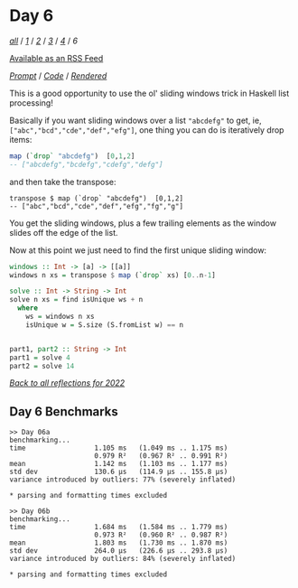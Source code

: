 Day 6
===

<!--
This section is generated and compiled by the build script at ./Build.hs from
the file `./reflections/day06.md`.  If you want to edit this, edit
that file instead!
-->

*[all][reflections]* / *[1][day01]* / *[2][day02]* / *[3][day03]* / *[4][day04]* / *6*

[reflections]: https://github.com/mstksg/advent-of-code-2022/blob/main/reflections.md
[day01]: https://github.com/mstksg/advent-of-code-2022/blob/master/reflections-out/day01.md
[day02]: https://github.com/mstksg/advent-of-code-2022/blob/master/reflections-out/day02.md
[day03]: https://github.com/mstksg/advent-of-code-2022/blob/master/reflections-out/day03.md
[day04]: https://github.com/mstksg/advent-of-code-2022/blob/master/reflections-out/day04.md

[Available as an RSS Feed][rss]

[rss]: http://feeds.feedburner.com/jle-advent-of-code-2022

*[Prompt][d06p]* / *[Code][d06g]* / *[Rendered][d06h]*

[d06p]: https://adventofcode.com/2022/day/6
[d06g]: https://github.com/mstksg/advent-of-code-2022/blob/main/src/AOC/Challenge/Day06.hs
[d06h]: https://mstksg.github.io/advent-of-code-2022/src/AOC.Challenge.Day06.html

This is a good opportunity to use the ol' sliding windows trick in Haskell list
processing!

Basically if you want sliding windows over a list `"abcdefg"` to get, ie,
`["abc","bcd","cde","def","efg"]`, one thing you can do is iteratively drop items:

```haskell
map (`drop` "abcdefg")  [0,1,2]
-- ["abcdefg","bcdefg","cdefg","defg"]
```

and then take the transpose:

```
transpose $ map (`drop` "abcdefg")  [0,1,2]
-- ["abc","bcd","cde","def","efg","fg","g"]
```

You get the sliding windows, plus a few trailing elements as the window slides
off the edge of the list.

Now at this point we just need to find the first unique sliding window:

```haskell
windows :: Int -> [a] -> [[a]]
windows n xs = transpose $ map (`drop` xs) [0..n-1]

solve :: Int -> String -> Int
solve n xs = find isUnique ws + n
  where
    ws = windows n xs
    isUnique w = S.size (S.fromList w) == n


part1, part2 :: String -> Int
part1 = solve 4
part2 = solve 14
```


*[Back to all reflections for 2022][reflections]*

## Day 6 Benchmarks

```
>> Day 06a
benchmarking...
time                 1.105 ms   (1.049 ms .. 1.175 ms)
                     0.979 R²   (0.967 R² .. 0.991 R²)
mean                 1.142 ms   (1.103 ms .. 1.177 ms)
std dev              130.6 μs   (114.9 μs .. 155.8 μs)
variance introduced by outliers: 77% (severely inflated)

* parsing and formatting times excluded

>> Day 06b
benchmarking...
time                 1.684 ms   (1.584 ms .. 1.779 ms)
                     0.973 R²   (0.960 R² .. 0.987 R²)
mean                 1.803 ms   (1.730 ms .. 1.870 ms)
std dev              264.0 μs   (226.6 μs .. 293.8 μs)
variance introduced by outliers: 84% (severely inflated)

* parsing and formatting times excluded
```

